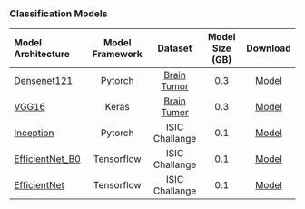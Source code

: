 ### Classification Models 

|Model Architecture|Model Framework|Dataset|Model Size (GB)|Download
|:----------- |:-----------: |:-----------: |:-----------: |:-----------: |
|[Densenet121](https://arxiv.org/abs/1608.06993)|Pytorch|[Brain Tumor](https://gesundai-medical-images.s3.eu-west-1.amazonaws.com/private/Brain-Tumor-Classification-Dataset/Brain-Tumor-Classification-Dataset.zip)|0.3|[Model](https://gesundai-public-models.s3.eu-west-1.amazonaws.com/DenseNet_100/DenseNet100_Tumor.zip)
|[VGG16](https://arxiv.org/abs/1409.1556)|Keras|[Brain Tumor](https://gesundai-medical-images.s3.eu-west-1.amazonaws.com/private/Brain-Tumor-Classification-Dataset/Brain-Tumor-Classification-Dataset.zip)|0.3|[Model](https://gesundai-public-models.s3.eu-west-1.amazonaws.com/VGG_Tumor/VGG_Tumor.zip)
|[Inception](https://arxiv.org/abs/1602.07261)|Pytorch|ISIC Challange|0.1|[Model](https://gesundai-public-models.s3.eu-west-1.amazonaws.com/ISIC_Inception/ISIC_Inception.zip)
|[EfficientNet_B0](https://arxiv.org/abs/1905.11946)|Tensorflow|ISIC Challange|0.1|[Model](https://gesundai-public-models.s3.eu-west-1.amazonaws.com/ISIC_TF/ISIC_TF_B0.zip)
|[EfficientNet](https://arxiv.org/abs/1905.11946)|Tensorflow|ISIC Challange|0.1|[Model](https://gesundai-public-models.s3.eu-west-1.amazonaws.com/ISIC_TF/ISIC_TF.zip)



















